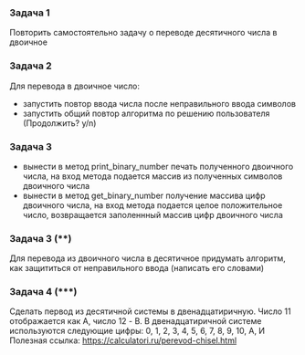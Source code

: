 ### Задача 1
Повторить самостоятельно задачу о переводе десятичного числа в двоичное

### Задача 2
Для перевода в двоичное число:
- запустить повтор ввода числа после неправильного ввода символов
- запустить общий повтор алгоритма по решению пользователя (Продолжить? y/n)

### Задача 3 
- вынести в метод print_binary_number печать полученного двоичного числа, на вход метода
  подается массив из полученных символов двоичного числа 
- вынести в метод get_binary_number получение массива цифр двоичного числа, на вход метода
  подается целое положительное число, возвращается заполеннный массив цифр двоичного числа

### Задача 3 (**)
Для перевода из двоичного числа в десятичное придумать алгоритм, 
как защититься от неправильного ввода (написать его словами)

### Задача 4 (***)
Сделать первод из десятичной системы в двенадцатиричную.
Число 11 отображается как A, число 12 - B.
В двенадцатиричной системе используются следующие цифры:
0, 1, 2, 3, 4, 5, 6, 7, 8, 9, 10, A, И
Полезная ссылка: https://calculatori.ru/perevod-chisel.html 